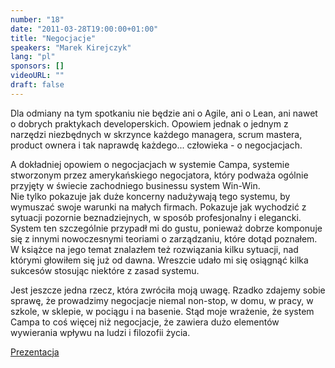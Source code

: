 ```yaml
---
number: "18"
date: "2011-03-28T19:00:00+01:00"
title: "Negocjacje"
speakers: "Marek Kirejczyk"
lang: "pl"
sponsors: []
videoURL: ""
draft: false
---
```


Dla odmiany na tym spotkaniu nie będzie ani o Agile, ani o Lean, ani nawet o dobrych praktykach developerskich. Opowiem jednak o jednym z narzędzi niezbędnych w skrzynce każdego managera, scrum mastera, product ownera i tak naprawdę każdego... człowieka - o negocjacjach.

A dokładniej opowiem o negocjacjach w systemie Campa, systemie stworzonym przez amerykańskiego negocjatora, który podważa ogólnie przyjęty w świecie zachodniego businessu system Win-Win.  
Nie tylko pokazuje jak duże koncerny nadużywają tego systemu, by wymuszać swoje warunki na małych firmach. Pokazuje jak wychodzić z sytuacji pozornie beznadziejnych, w sposób profesjonalny i elegancki. System ten szczególnie przypadł mi do gustu, ponieważ dobrze komponuje się z innymi nowoczesnymi teoriami o zarządzaniu, które dotąd poznałem. W książce na jego temat znalazłem też rozwiązania kilku sytuacji, nad którymi głowiłem się już od dawna. Wreszcie udało mi się osiągnąć kilka sukcesów stosując niektóre z zasad systemu.

Jest jeszcze jedna rzecz, która zwróciła moją uwagę. Rzadko zdajemy sobie sprawę, że prowadzimy negocjacje niemal non-stop, w domu, w pracy, w szkole, w sklepie, w pociągu i na basenie. Stąd moje wrażenie, że system Campa to coś więcej niż negocjacje, że zawiera dużo elementów wywierania wpływu na ludzi i filozofii życia.

<a target="_blank" href="https://prezi.com/hxzou9fz5uqg/negocjacje/">Prezentacja</a>